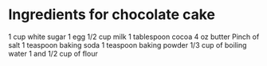 # Ingredients for chocolate cake
1 cup white sugar
1 egg
1/2 cup milk
1 tablespoon cocoa
4 oz butter
Pinch of salt
1 teaspoon baking soda
1 teaspoon baking powder
1/3 cup of boiling water
1 and 1/2 cup of flour